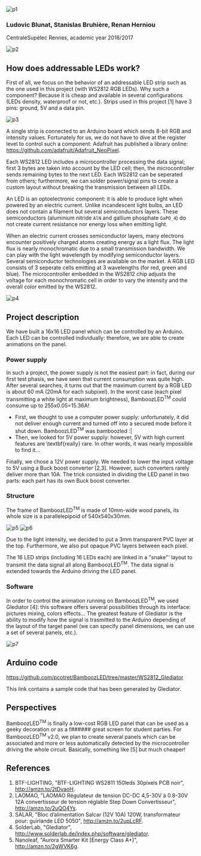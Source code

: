 ![p1](https://github.com/pcotret/BamboozLED/blob/master/report/img/bamboozled2.png?raw=true)
### Ludovic Blunat, Stanislas Bruhière, Renan Herniou
CentraleSupélec Rennes, academic year 2016/2017

![p2](https://github.com/pcotret/BamboozLED/blob/master/report/img/cover.jpeg?raw=true)

## How does addressable LEDs work?
First of all, we focus on the behavior of an addressable LED strip such as the one used in this project (with WS2812 RGB LEDs). Why such a component? Because it is cheap and available in several configurations (LEDs density, waterproof or not, etc.). Strips used in this project [1] have 3 pins: ground, 5V and a data pin.

![p3](https://github.com/pcotret/BamboozLED/blob/master/report/img/led_strip2.png?raw=true)

A single strip is connected to an Arduino board which sends 8-bit RGB and intensity values. Fortunately for us, we do not have to dive at the register level to control such a component: Adafruit has published a library online: https://github.com/adafruit/Adafruit_NeoPixel.

Each WS2812 LED includes a microcontroller processing the data signal; first 3 bytes are taken into account by the LED cell; then, the microcontroller sends remaining bytes to the next LED. Each WS2812 can be seperated from others; furthermore, we can solder power/signal pins to create a custom layout without breaking the transmission between all LEDs.

An LED is an optoelectronic component: it is able to produce light when powered by an electric current. Unlike incandescent light bulbs, an LED does not contain a filament but several semiconductors layers. These semiconductors (aluminium nitride `AlN` and gallium phosphate `GaPO_4`) do not create current resistance nor energy loss when emitting light.

When an electric current crosses semiconductor layers, many electrons encounter positively charged atoms creating energy as a light flux. The light flux is nearly monochromatic due to a small transmission bandwidth. We can play with the light wavelength by modifying semiconductor layers. Several semiconductor technologies are available on the market. A RGB LED consists of 3 seperate cells emitting at 3 wavelengths (for red, green and blue). The microcontroller embedded in the WS2812 chip adjusts the voltage for each monochromatic cell in order to vary the intensity and the overall color emitted by the WS2812.

![p4](https://github.com/pcotret/BamboozLED/blob/master/report/img/global.png?raw=true)

## Project description
We have built a 16x16 LED panel which can be controlled by an Arduino. Each LED can be controlled individually: therefore, we are able to create animations on the panel.

### Power supply
In such a project, the power supply is not the easiest part: in fact, during our first test phasis, we have seen that current consumption was quite high. After several searches, it turns out that the maximum current by a RGB LED is about 60 mA (20mA for each subpixel). In the worst case (each pixel transmitting a white light at maximum brightness), BamboozLED<sup>TM</sup> could consume up to 255x0.05=15.36A!
* First, we thought to use a computer power supply: unfortunately, it did not deliver enough current and turned off into a secured mode before it shut down. BamboozLED<sup>TM</sup> was bamboozled :|
* Then, we looked for 5V power supply: however, 5V with high current features are \textbf{really} rare. In other words, it was nearly impossible to find it...

Finally, we chose a 12V power supply. We needed to lower the input voltage to 5V using a Buck boost converter [2,3]. However, such converters rarely deliver more than 10A. The trick consisted in dividing the LED panel in two parts: each part has its own Buck boost converter.

### Structure
The frame of BamboozLED<sup>TM</sup> is made of 10mm-wide wood panels, its whole size is a parallelepipoid of 540x540x30mm.

![p5](https://github.com/pcotret/BamboozLED/blob/master/report/img/pic1.jpg?raw=true)
![p6](https://github.com/pcotret/BamboozLED/blob/master/report/img/pic2.jpg?raw=true)

Due to the light intensity, we decided to put a 3mm transparent PVC layer at the top. Furthermore, we also put opaque PVC layers between each pixel.

The 16 LED strips (including 16 LEDs each) are linked in a "snake"' layout to transmit the data signal all along BamboozLED<sup>TM</sup>. The data signal is extended towards the Arduino driving the LED panel.

### Software
In order to control the animation running on BamboozLED<sup>TM</sup>, we used Glediator [4]: this software offers several possibilities through its interface: pictures mixing, colors effects... The greatest feature of Glediator is the ability to modify how the signal is trasmitted to the Arduino depending of the layout of the target panel (we can specify panel dimensions, we can use a set of several panels, etc.).

![p7](https://github.com/pcotret/BamboozLED/blob/master/report/img/glediator.jpg?raw=true)

## Arduino code
https://github.com/pcotret/BamboozLED/tree/master/WS2812_Glediator

This link contains a sample code that has been generated by Glediator.

## Perspectives
BamboozLED<sup>TM</sup> is finally a low-cost RGB LED panel that can be used as a geeky decoration or as a f###### great screen for student parties. For BamboozLED<sup>TM</sup> v2.0, we plan to create several panels which can be associated and more or less automatically detected by the microcontroller driving the whole circuit. Basically, something like [5] but much cheaper!

## References
1. BTF-LIGHTING, "BTF-LIGHTING WS2811 150leds 30pixels PCB noir", http://amzn.to/2tDvaoH.
2. LAOMAO, "LAOMAO Régulateur de tension DC-DC 4,5-30V à 0.8-30V 12A convertisseur
de tension réglable Step Down Convertisseur", http://amzn.to/2uQO4Ys.
3. SALAR, "Bloc d’alimentation Salcar (12V 10A) 120W, transformateur pour: guirlande
LED 5050", http://amzn.to/2upLcRF.
4. SolderLab, "Glediator", http://www.solderlab.de/index.php/software/glediator.
5. Nanoleaf, "Aurora Smarter Kit [Energy Class A+]", http://amzn.to/2gWVK6g.
